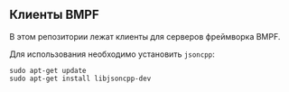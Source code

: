 ## Клиенты BMPF

В этом репозитории лежат клиенты для серверов 
фреймворка BMPF.

Для использования необходимо установить `jsoncpp`:

```
sudo apt-get update
sudo apt-get install libjsoncpp-dev
```


